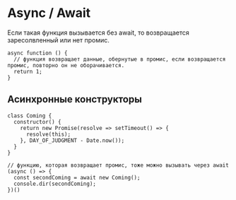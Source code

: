 # Async / Await

Если такая функция вызывается без await, то возвращается заресолвленный или нет промис.

```code
async function () {
  // функция возвращает данные, обернутые в промис, если возвращается промис, повторно он не оборачивается.
  return 1;
}
```
## Асинхронные конструкторы
```code
class Coming {
  constructor() {
    return new Promise(resolve => setTimeout() => {
      resolve(this);
    }, DAY_OF_JUDGMENT - Date.now());
  }
}

// функцию, которая возвращает промис, тоже можно вызывать через await
(async () => {
  const secondComing = await new Coming();
  console.dir(secondComing);
})()

```


